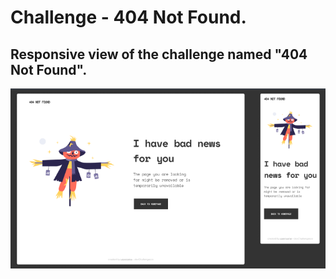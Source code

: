 # Challenge - 404 Not Found.
## Responsive view of the challenge named "404 Not Found".

![screenshot](404Notfoundresponsive.png)
